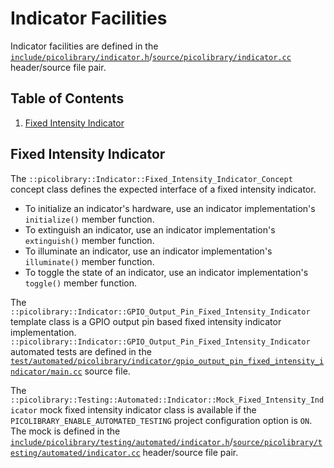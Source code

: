 # Indicator Facilities
Indicator facilities are defined in the
[`include/picolibrary/indicator.h`](https://github.com/apcountryman/picolibrary/blob/main/include/picolibrary/indicator.h)/[`source/picolibrary/indicator.cc`](https://github.com/apcountryman/picolibrary/blob/main/source/picolibrary/indicator.cc)
header/source file pair.

## Table of Contents
1. [Fixed Intensity Indicator](#fixed-intensity-indicator)

## Fixed Intensity Indicator
The `::picolibrary::Indicator::Fixed_Intensity_Indicator_Concept` concept class defines
the expected interface of a fixed intensity indicator.
- To initialize an indicator's hardware, use an indicator implementation's `initialize()`
  member function.
- To extinguish an indicator, use an indicator implementation's `extinguish()` member
  function.
- To illuminate an indicator, use an indicator implementation's `illuminate()` member
  function.
- To toggle the state of an indicator, use an indicator implementation's `toggle()` member
  function.

The `::picolibrary::Indicator::GPIO_Output_Pin_Fixed_Intensity_Indicator` template class
is a GPIO output pin based fixed intensity indicator implementation.
`::picolibrary::Indicator::GPIO_Output_Pin_Fixed_Intensity_Indicator` automated tests are
defined in the
[`test/automated/picolibrary/indicator/gpio_output_pin_fixed_intensity_indicator/main.cc`](https://github.com/apcountryman/picolibrary/blob/main/test/automated/picolibrary/indicator/gpio_output_pin_fixed_intensity_indicator/main.cc)
source file.

The `::picolibrary::Testing::Automated::Indicator::Mock_Fixed_Intensity_Indicator` mock
fixed intensity indicator class is available if the `PICOLIBRARY_ENABLE_AUTOMATED_TESTING`
project configuration option is `ON`.
The mock is defined in the
[`include/picolibrary/testing/automated/indicator.h`](https://github.com/apcountryman/picolibrary/blob/main/include/picolibrary/testing/automated/indicator.h)/[`source/picolibrary/testing/automated/indicator.cc`](https://github.com/apcountryman/picolibrary/blob/main/source/picolibrary/testing/automated/indicator.cc)
header/source file pair.
